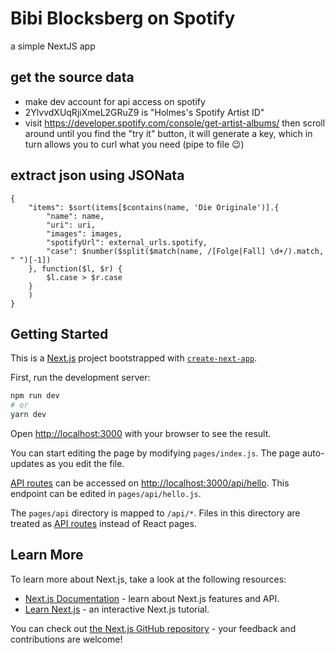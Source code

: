 # Bibi Blocksberg on Spotify

a simple NextJS app
## get the source data

- make dev account for api access on spotify
- 2YlvvdXUqRjiXmeL2GRuZ9 is "Holmes's Spotify Artist ID"
- visit https://developer.spotify.com/console/get-artist-albums/ then scroll around until you find the "try it" button, it will generate a key, which in turn allows you to curl what you need (pipe to file :wink:)

## extract json using JSONata

``` jsonata
{
    "items": $sort(items[$contains(name, 'Die Originale')].{
        "name": name,
        "uri": uri,
        "images": images,
        "spotifyUrl": external_urls.spotify,
        "case": $number($split($match(name, /[Folge|Fall] \d+/).match, " ")[-1])
    }, function($l, $r) {
        $l.case > $r.case
    }
    )
}
```

## Getting Started

This is a [Next.js](https://nextjs.org/) project bootstrapped with [`create-next-app`](https://github.com/vercel/next.js/tree/canary/packages/create-next-app).

First, run the development server:

```bash
npm run dev
# or
yarn dev
```

Open [http://localhost:3000](http://localhost:3000) with your browser to see the result.

You can start editing the page by modifying `pages/index.js`. The page auto-updates as you edit the file.

[API routes](https://nextjs.org/docs/api-routes/introduction) can be accessed on [http://localhost:3000/api/hello](http://localhost:3000/api/hello). This endpoint can be edited in `pages/api/hello.js`.

The `pages/api` directory is mapped to `/api/*`. Files in this directory are treated as [API routes](https://nextjs.org/docs/api-routes/introduction) instead of React pages.

## Learn More

To learn more about Next.js, take a look at the following resources:

- [Next.js Documentation](https://nextjs.org/docs) - learn about Next.js features and API.
- [Learn Next.js](https://nextjs.org/learn) - an interactive Next.js tutorial.

You can check out [the Next.js GitHub repository](https://github.com/vercel/next.js/) - your feedback and contributions are welcome!
